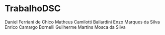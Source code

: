 # TrabalhoDSC
Daniel Ferriani de Chico
Matheus Camilotti Ballardini
Enzo Marques da Silva
Enrico Camargo Bornelli
Guilherme Martins Mosca da Silva
